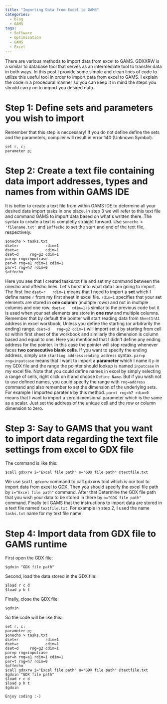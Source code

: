 ```yaml
---
title: "Importing Data from Excel to GAMS"
categories:
  - blog
  - GAMS
tags:
  - Software
  - Optimization
  - GAMS
  - Excel
---
```

There are various methods to import data from excel to GAMS. GDXXRW is a similar to database tool that serves as an intermediate tool to transfer data in both ways. In this post I provide some simple and clean lines of code to utilize this useful tool in order to import data from excel to GAMS. I explain the code in a procedural manner so you can keep it in mind the steps you should carry on to import you desired data.
# Step 1: Define sets and parameters you wish to import
Remember that this step is neccessary! If you do not define define the sets and the parameters, compiler will result in error 140 (Unknown Symbol). 
```gams
set r, c;
parameter p;
```
# Step 2: Create a text file containing data import addresses, types and names from within GAMS IDE
It is better to create a text file from within GAMS IDE to determine all your desired data import tasks in one place. In step 3 we will refer to this text file and command GAMS to import data based on what's written there. The syntax to create a text is completly straight forward. Use `$onecho > 'filename.txt'` and `$offecho` to set the start and end of the text file, respectively.
```gams
$onecho > tasks.txt
dset=r            rdim=1
dset=c            cdim=1
dset=d     rng=g2 cdim=1
par=p rng=inputcase
par=h rng=a1 rdim=1 cdim=1
par=t rng=h7 rdim=0
$offecho
```
Here you see that I created tasks.txt file and set my command between the onecho and offecho lines. Let's burst into what data I am going to import.
The first line `dset=r   rdim=1` means that I need to import a **set** which I define name `r` from my first sheet in excel file. `rdim=1` specifies that your set elements are stored in **one column** (multiple rows) and not in multiple columns and one row.
`dset=c   cdim=1` is similar to the previous code but it is used when your set elements are store in **one row** and multiple columns. Remember that by default the pointer will start reading data from `Sheet1!A1` address in excel workbook, Unless you define the starting (or arbitrarily the ending) range.
`dset=d   rng=g2 cdim=1` will import set `d` by starting from cell `G2` within first sheet of the workbook and similarly the dimension is column based and equal to one. Here you mentioned that I didn't define any ending address for the pointer. In this case the pointer will stop reading whenever faces **two consecutive blank cells**. If you want to specify the ending address, simply use `starting address:ending address` syntax.
`par=p rng=inputcase` means that I want to import a **parameter** which I name it `p` in my GDX file and the range the pointer should lookup is named `inputcase` in my excel file. Note that you could define names in excel by simply selecting a range of cells, right click on it and choose `Define Name`.
But if you wish not to use defined names, you could specify the range with `rng=address` command and also remember to set the dimension of the underlying sets. For example I imported parater `h` by this method.
`par=t rng=h7 rdim=0` means that I want to import a zero dimensional parameter which is the same as a scalar. Just set the address of the unique cell and the row or column dimension to zero.

# Step 3: Say to GAMS that you want to import data regarding the text file settings from excel to GDX file
The command is like this:
```gams
$call gdxxrw i="Excel file path" o="GDX file path" @textfile.txt
```
We use `$call gdxxrw` command to call gdxxrw tool which is our tool to import data from excel to GDX. Then you should specify the excel file path by `i="Excel file path"` command. After that Determine the GDX file path that you wish your data to be stored in there by `o="GDX file path"` command. Finally tell GAMS that the instructions to import data are stored in a text file named `textfile.txt`. For example in step 2, I used the name `tasks.txt` name for my text file name.

# Step 4: Import data from GDX file to GAMS runtime
First open the GDX file:
```gams
$gdxin "GDX file path"
```
Second, load the data stored in the GDX file:
```gams
$load r c d
$load p h t
```
Finally, close the GDX file:
```gams
$gdxin
```
So the code will be like this:
```gams
set r, c;
parameter p;
$onecho > tasks.txt
dset=r            rdim=1
dset=c            cdim=1
dset=d     rng=g2 cdim=1
par=p rng=inputcase
par=h rng=a1 rdim=1 cdim=1
par=t rng=h7 rdim=0
$offecho
$call gdxxrw i="Excel file path" o="GDX file path" @textfile.txt
$gdxin "GDX file path"
$load r c d
$load p h t
$gdxin

Enjoy coding :-)
